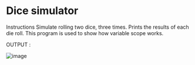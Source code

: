 # Dice simulator

Instructions
Simulate rolling two dice, three times.  Prints the results of each die roll.  This program is used to show how variable scope works.

OUTPUT :

![image](https://github.com/Trilochna/Code-In-Place-By-Stanford-University/assets/97858274/f119b0c4-f97b-4ff5-acae-fb914e21902d)
